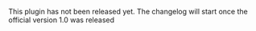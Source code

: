 This plugin has not been released yet. The changelog will start once the official version 1.0 was released